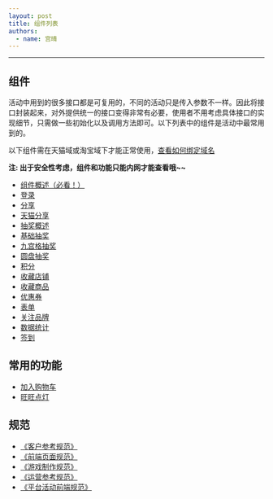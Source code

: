 ```yaml
---
layout: post
title: 组件列表
authors:
  - name: 宫晴
---
```


---


## 组件

活动中用到的很多接口都是可复用的，不同的活动只是传入参数不一样。因此将接口封装起来，对外提供统一的接口变得非常有必要，使用者不用考虑具体接口的实现细节，只需做一些初始化以及调用方法即可。以下列表中的组件是活动中最常用到的。

以下组件需在天猫域或淘宝域下才能正常使用，[查看如何绑定域名](http://thx.alibaba-inc.com/activity/standard-flash/#toc_1)

**注: 出于安全性考虑，组件和功能只能内网才能查看哦~~**

+ [组件概述（必看！）](http://thx.tbsite.net/vegas/activity/component-index/)
+ [登录](http://thx.tbsite.net/vegas/activity/component-login/)
+ [分享](http://thx.tbsite.net/vegas/activity/component-share/)
+ [天猫分享](http://thx.tbsite.net/vegas/activity/component-share-tmall/)
+ [抽奖概述](http://thx.tbsite.net/vegas/activity/component-lotterylist/)
+ [基础抽奖](http://thx.tbsite.net/vegas/activity/component-lottery/)
+ [九宫格抽奖](http://thx.tbsite.net/vegas/activity/component-lotterynine/)
+ [圆盘抽奖](http://thx.tbsite.net/vegas/activity/component-lotterycircle/)
+ [积分](http://thx.tbsite.net/vegas/activity/component-score/)
+ [收藏店铺](http://thx.tbsite.net/vegas/activity/component-store/)
+ [收藏商品](http://thx.tbsite.net/vegas/activity/component-storeGood/)
+ [优惠券](http://thx.tbsite.net/vegas/activity/component-coupon/)
+ [表单](http://thx.tbsite.net/vegas/activity/component-form/)
+ [关注品牌](http://thx.tbsite.net/vegas/activity/component-brand/)
+ [数据统计](http://thx.tbsite.net/vegas/activity/component-log/)
+ [签到](http://thx.tbsite.net/vegas/activity/component-signin/)

## 常用的功能

+ [加入购物车](http://thx.tbsite.net/vegas/activity/component-cart/)
+ [旺旺点灯](http://thx.tbsite.net/vegas/activity/component-ww/)


## 规范
+ [《客户参考规范》](http://thx.alibaba-inc.com/activity/standard-client/)
+ [《前端页面规范》](http://thx.alibaba-inc.com/activity/standard-fed/)
+ [《游戏制作规范》](http://thx.alibaba-inc.com/activity/standard-flash/)
+ [《运营参考规范》](http://thx.alibaba-inc.com/activity/standard-operate/)
+ [《平台活动前端规范》](http://thx.alibaba-inc.com/activity/standard-platform-fed/)
